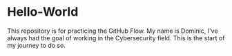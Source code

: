 # Hello-World
This repository is for practicing the GitHub Flow.
My name is Dominic, I've always had the goal of working in the Cybersecurity field. This is the start of my journey to do so.
